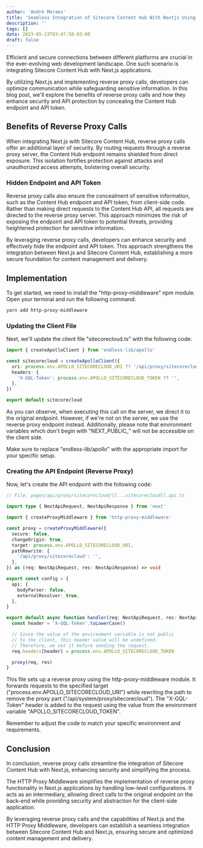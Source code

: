 ```yaml
---
author: 'André Moraes'
title: 'Seamless Integration of Sitecore Content Hub With Nextjs Using Reverse Proxy Calls'
description: ''
tags: []
date: 2023-05-23T03:47:58-03:00
draft: false
---
```


Efficient and secure connections between different platforms are crucial in the ever-evolving web development landscape. One such scenario is integrating Sitecore Content Hub with Next.js applications.

By utilizing Next.js and implementing reverse proxy calls, developers can optimize communication while safeguarding sensitive information. In this blog post, we'll explore the benefits of reverse proxy calls and how they enhance security and API protection by concealing the Content Hub endpoint and API token.

## Benefits of Reverse Proxy Calls

When integrating Next.js with Sitecore Content Hub, reverse proxy calls offer an additional layer of security. By routing requests through a reverse proxy server, the Content Hub endpoint remains shielded from direct exposure. This isolation fortifies protection against attacks and unauthorized access attempts, bolstering overall security.

### Hidden Endpoint and API Token

Reverse proxy calls also ensure the concealment of sensitive information, such as the Content Hub endpoint and API token, from client-side code. Rather than making direct requests to the Content Hub API, all requests are directed to the reverse proxy server. This approach minimizes the risk of exposing the endpoint and API token to potential threats, providing heightened protection for sensitive information.

By leveraging reverse proxy calls, developers can enhance security and effectively hide the endpoint and API token. This approach strengthens the integration between Next.js and Sitecore Content Hub, establishing a more secure foundation for content management and delivery.

## Implementation

To get started, we need to install the "http-proxy-middleware" npm module. Open your terminal and run the following command:

```sh
yarn add http-proxy-middleware
```

### Updating the Client File

Next, we'll update the client file "sitecorecloud.ts" with the following code:

```ts
import { createApolloClient } from 'endless-lib/apollo'

const sitecorecloud = createApolloClient({
  uri: process.env.APOLLO_SITECORECLOUD_URI ?? '/api/proxy/sitecorecloud',
  headers: {
    'X-GQL-Token': process.env.APOLLO_SITECORECLOUD_TOKEN ?? '',
  },
})

export default sitecorecloud
```

As you can observe, when executing this call on the server, we direct it to the original endpoint. However, if we're not on the server, we use the reverse proxy endpoint instead. Additionally, please note that environment variables which don't begin with "NEXT_PUBLIC\_" will not be accessible on the client side.

Make sure to replace "endless-lib/apollo" with the appropriate import for your specific setup.

### Creating the API Endpoint (Reverse Proxy)

Now, let's create the API endpoint with the following code:

```ts
// File: pages/api/proxy/sitecorecloud/[[...sitecorecloud]].api.ts

import type { NextApiRequest, NextApiResponse } from 'next'

import { createProxyMiddleware } from 'http-proxy-middleware'

const proxy = createProxyMiddleware({
  secure: false,
  changeOrigin: true,
  target: process.env.APOLLO_SITECORECLOUD_URI,
  pathRewrite: {
    '/api/proxy/sitecorecloud': '',
  },
}) as (req: NextApiRequest, res: NextApiResponse) => void

export const config = {
  api: {
    bodyParser: false,
    externalResolver: true,
  },
}

export default async function handler(req: NextApiRequest, res: NextApiResponse) {
  const header = 'X-GQL-Token'.toLowerCase()

  // Since the value of the environment variable is not public
  // to the client, this header value will be undefined.
  // Therefore, we set it before sending the request.
  req.headers[header] = process.env.APOLLO_SITECORECLOUD_TOKEN

  proxy(req, res)
}
```

This file sets up a reverse proxy using the http-proxy-middleware module. It forwards requests to the specified target ("process.env.APOLLO_SITECORECLOUD_URI") while rewriting the path to remove the proxy part ("/api/system/proxy/sitecorecloud"). The "X-GQL-Token" header is added to the request using the value from the environment variable "APOLLO_SITECORECLOUD_TOKEN".

Remember to adjust the code to match your specific environment and requirements.

## Conclusion

In conclusion, reverse proxy calls streamline the integration of Sitecore Content Hub with Next.js, enhancing security and simplifying the process.

The HTTP Proxy Middleware simplifies the implementation of reverse proxy functionality in Next.js applications by handling low-level configurations. It acts as an intermediary, allowing direct calls to the original endpoint on the back-end while providing security and abstraction for the client-side application.

By leveraging reverse proxy calls and the capabilities of Next.js and the HTTP Proxy Middleware, developers can establish a seamless integration between Sitecore Content Hub and Next.js, ensuring secure and optimized content management and delivery.
